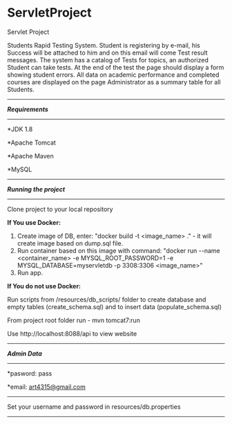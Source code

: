 # ServletProject
Servlet Project


Students Rapid Testing System. Student is registering by e-mail, his Success will be attached to him and on this email will come Test result messages. The system has a catalog of Tests for topics, an authorized Student can take tests. At the end of the test the page should display a form showing student errors. All data on academic performance and completed courses are displayed on the page Administrator as a summary table for all Students.

******
***Requirements***
******

*JDK 1.8

*Apache Tomcat

*Apache Maven

*MySQL


******
***Running the project***
******

Clone project to your local repository

**If You use Docker:**

1) Create image of DB, enter: "docker build -t <image_name> ." - it will create image based on dump.sql file.
2) Run container based on this image with command: "docker run --name <container_name> -e MYSQL_ROOT_PASSWORD=1 -e MYSQL_DATABASE=myservletdb -p 3308:3306 <image_name>"
3) Run app.

**If You do not use Docker:**

Run scripts from /resources/db_scripts/ folder to create database and empty tables (create_schema.sql) 
and to insert data (populate_schema.sql)

From project root folder run - mvn tomcat7:run

Use http://localhost:8088/api to view website


********
***Admin Data***
********

*pasword: pass

*email: art4315@gmail.com

******
Set your username and password in resources/db.properties
******
